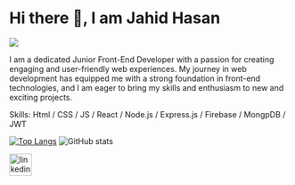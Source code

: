 # Hi there 👋, I am Jahid Hasan
![](https://media.licdn.com/dms/image/D5616AQGq6PTKpC1sUw/profile-displaybackgroundimage-shrink_350_1400/0/1714670323994?e=1723680000&v=beta&t=o5kDzpO9bFaZklkaEo207UIesvK7H-RRKR7tOarwc4Y)

I am a dedicated Junior Front-End Developer with a passion for creating engaging and user-friendly web experiences. My journey in web development has equipped me with a strong foundation in front-end technologies, and I am eager to bring my skills and enthusiasm to new and exciting projects.

Skills: Html / CSS / JS / React / Node.js / Express.js / Firebase / MongpDB / JWT


[![Top Langs](https://github-readme-stats.vercel.app/api/top-langs/?username=Onik121)](https://github.com/anuraghazra/github-readme-stats) ![GitHub stats](https://github-readme-stats.vercel.app/api?username=Onik121&show_icons=true&count_private=true)  


[<img src='https://cdn.jsdelivr.net/npm/simple-icons@3.0.1/icons/linkedin.svg' alt='linkedin' height='40'>](https://www.linkedin.com/in/jahid-hasan-developer/)  


 



